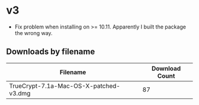 # v3

- Fix problem when installing on >= 10.11. Apparently I built the package the wrong way.

## Downloads by filename

Filename                               | Download Count
-------------------------------------- | --------------
TrueCrypt-7.1a-Mac-OS-X-patched-v3.dmg |             87
